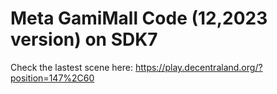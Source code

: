 # Meta GamiMall Code (12,2023 version) on SDK7

Check the lastest scene here:
https://play.decentraland.org/?position=147%2C60
